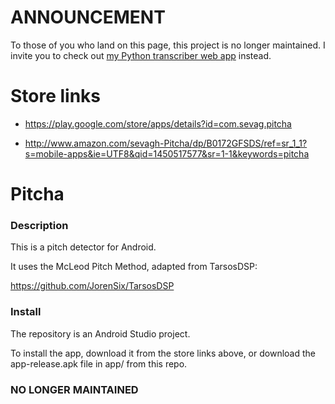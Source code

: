 # ANNOUNCEMENT

To those of you who land on this page, this project is no longer maintained. I invite you to check out [my Python transcriber web app](https://github.com/sevagh/py-transcriber) instead.

# Store links

* https://play.google.com/store/apps/details?id=com.sevag.pitcha

* http://www.amazon.com/sevagh-Pitcha/dp/B0172GFSDS/ref=sr_1_1?s=mobile-apps&ie=UTF8&qid=1450517577&sr=1-1&keywords=pitcha

# Pitcha

### Description

This is a pitch detector for Android.

It uses the McLeod Pitch Method, adapted from TarsosDSP:

https://github.com/JorenSix/TarsosDSP

### Install

The repository is an Android Studio project.

To install the app, download it from the store links above, or
download the app-release.apk file in app/ from this repo.

### NO LONGER MAINTAINED
